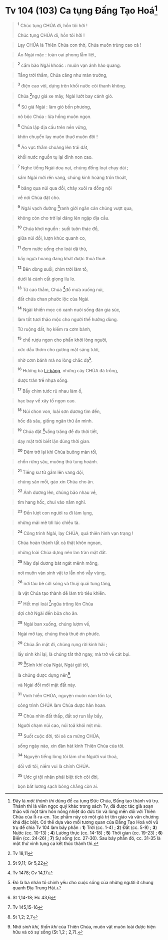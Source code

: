 # Tv 104 (103) Ca tụng Đấng Tạo Hoá[^1]

> <sup><b>1</b></sup> Chúc tụng CHÚA đi, hồn tôi hỡi !
> 
> Chúc tụng CHÚA đi, hồn tôi hỡi !
>


> Lạy CHÚA là Thiên Chúa con thờ, Chúa muôn trùng cao cả !
>


> Áo Ngài mặc : toàn oai phong lẫm liệt,
>


> <sup><b>2</b></sup> cẩm bào Ngài khoác : muôn vạn ánh hào quang.
>


> Tầng trời thẳm, Chúa căng như màn trướng,
>


> <sup><b>3</b></sup> điện cao vời, dựng trên khối nước cõi thanh không.
>


> Chúa [^1*]ngự giá xe mây, Ngài lướt bay cánh gió.
>


> <sup><b>4</b></sup> Sứ giả Ngài : làm gió bốn phương,
>


> nô bộc Chúa : lửa hồng muôn ngọn.
>


> <sup><b>5</b></sup> Chúa lập địa cầu trên nền vững,
>


> khôn chuyển lay muôn thuở muôn đời !
>


> <sup><b>6</b></sup> Áo vực thẳm choàng lên trái đất,
>


> khối nước nguồn tụ lại đỉnh non cao.
>


> <sup><b>7</b></sup> Nghe tiếng Ngài doạ nạt, chúng đồng loạt chạy dài ;
>


> sấm Ngài mới rền vang, chúng kinh hoàng trốn thoát,
>


> <sup><b>8</b></sup> băng qua núi qua đồi, chảy xuôi ra đồng nội
>


> về nơi Chúa đặt cho.
>


> <sup><b>9</b></sup> Ngài vạch đường [^2*]ranh giới ngăn cản chúng vượt qua,
>


> không còn cho trở lại dâng lên ngập địa cầu.
>


> <sup><b>10</b></sup> Chúa khơi nguồn : suối tuôn thác đổ,
>


> giữa núi đồi, lượn khúc quanh co,
>


> <sup><b>11</b></sup> đem nước uống cho loài dã thú,
>


> bầy ngựa hoang đang khát được thoả thuê.
>


> <sup><b>12</b></sup> Bên dòng suối, chim trời làm tổ,
>


> dưới lá cành cất giọng líu lo.
>


> <sup><b>13</b></sup> Từ cao thẳm, Chúa [^3*]đổ mưa xuống núi,
>


> đất chứa chan phước lộc của Ngài.
>


> <sup><b>14</b></sup> Ngài khiến mọc cỏ xanh nuôi sống đàn gia súc,
>


> làm tốt tươi thảo mộc cho người thế hưởng dùng.
>


> Từ ruộng đất, họ kiếm ra cơm bánh,
>


> <sup><b>15</b></sup> chế rượu ngon cho phấn khởi lòng người,
>


> xức dầu thơm cho gương mặt sáng tươi,
>


> nhờ cơm bánh mà no lòng chắc dạ[^2].
>


> <sup><b>16</b></sup> Hương bá [Li-băng](), những cây CHÚA đã trồng,
>


> được tràn trề nhựa sống.
>


> <sup><b>17</b></sup> Bầy chim tước rủ nhau làm ổ,
>


> hạc bay về xây tổ ngọn cao.
>


> <sup><b>18</b></sup> Núi chon von, loài sơn dương tìm đến,
>


> hốc đá sâu, giống ngân thử ẩn mình.
>


> <sup><b>19</b></sup> Chúa đặt [^4*]vầng trăng để đo thời tiết,
>


> dạy mặt trời biết lặn đúng thời gian.
>


> <sup><b>20</b></sup> Đêm trở lại khi Chúa buông màn tối,
>


> chốn rừng sâu, muông thú tung hoành.
>


> <sup><b>21</b></sup> Tiếng sư tử gầm lên vang dội,
>


> chúng săn mồi, gào xin Chúa cho ăn.
>


> <sup><b>22</b></sup> Ánh dương lên, chúng bảo nhau về,
>


> tìm hang hốc, chui vào nằm nghỉ.
>


> <sup><b>23</b></sup> Đến lượt con người ra đi làm lụng,
>


> những mải mê tới lúc chiều tà.
>


> <sup><b>24</b></sup> Công trình Ngài, lạy CHÚA, quả thiên hình vạn trạng !
>


> Chúa hoàn thành tất cả thật khôn ngoan,
>


> những loài Chúa dựng nên lan tràn mặt đất.
>


> <sup><b>25</b></sup> Này đại dương bát ngát mênh mông,
>


> nơi muôn vàn sinh vật to lẫn nhỏ vẫy vùng,
>


> <sup><b>26</b></sup> nơi tàu bè cỡi sóng và thuỷ quái tung tăng,
>


> là vật Chúa tạo thành để làm trò tiêu khiển.
>


> <sup><b>27</b></sup> Hết mọi loài [^5*]ngửa trông lên Chúa
>


> đợi chờ Ngài đến bữa cho ăn.
>


> <sup><b>28</b></sup> Ngài ban xuống, chúng lượm về,
>


> Ngài mở tay, chúng thoả thuê ơn phước.
>


> <sup><b>29</b></sup> Chúa ẩn mặt đi, chúng rụng rời kinh hãi ;
>


> lấy sinh khí lại, là chúng tắt thở ngay, mà trở về cát bụi.
>


> <sup><b>30</b></sup> [^6*]Sinh khí của Ngài, Ngài gửi tới,
>


> là chúng được dựng nên[^3],
>


> và Ngài đổi mới mặt đất này.
>


> <sup><b>31</b></sup> Vinh hiển CHÚA, nguyện muôn năm tồn tại,
>


> công trình CHÚA làm Chúa được hân hoan.
>


> <sup><b>32</b></sup> Chúa nhìn đất thấp, đất sợ run lẩy bẩy,
>


> Người chạm núi cao, núi toả khói mịt mù.
>


> <sup><b>33</b></sup> Suốt cuộc đời, tôi sẽ ca mừng CHÚA,
>


> sống ngày nào, xin đàn hát kính Thiên Chúa của tôi.
>


> <sup><b>34</b></sup> Nguyện tiếng lòng tôi làm cho Người vui thoả,
>


> đối với tôi, niềm vui là chính CHÚA.
>


> <sup><b>35</b></sup> Ước gì tội nhân phải biệt tích cõi đời,
>


> bọn bất lương sạch bóng chẳng còn ai.
>

[^1]: Đây là *một thánh thi* dùng để ca tụng Đức Chúa, Đấng tạo thành vũ trụ. Thánh thi là viên ngọc quý khác trong sách Tv, đã được tác giả soạn thảo với một tâm hồn nồng nhiệt do đức tin và lòng mến đối với Thiên Chúa của Ít-ra-en. Tác phẩm này có một giá trị tôn giáo và văn chương khá đặc biệt. Có thể dựa vào mối tương quan của Đấng Tạo Hoá với vũ trụ để chia Tv 104 làm bảy phần : **1**) Trời (cc. 1-4) ; **2**) Đất (cc. 5-9) ; **3**) Nước (cc. 10-13) ; **4**) Lương thực (cc. 14-18) ; **5**) Thời gian (cc. 19-23) ; **6**) Biển (cc. 24-26) ; **7**) Sự sống (cc. 27-30). Sau bảy phần đó, cc. 31-35 là một thứ vinh tụng ca kết thúc thánh thi.
[^2]: Đó là ba nhân tố chính yếu cho cuộc sống của những người ở chung quanh Địa Trung Hải.
[^3]: Nhờ *sinh khí, thần khí* của Thiên Chúa, muôn vật muôn loài được hiện hữu và có sự sống (St 1,2 ; 2,7).
[^1*]: Tv 18,11
[^2*]: St 9,11; Gr 5,22
[^3*]: Tv 1478; Cv 14,17
[^4*]: St 1,14-18; Hc 43,6
[^5*]: Tv 145,15-16
[^6*]: St 1,2; 2,7